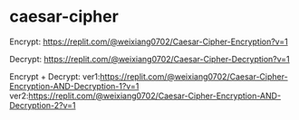 # caesar-cipher

Encrypt:
https://replit.com/@weixiang0702/Caesar-Cipher-Encryption?v=1

Decrypt:
https://replit.com/@weixiang0702/Caesar-Cipher-Decryption?v=1

Encrypt + Decrypt:
ver1:https://replit.com/@weixiang0702/Caesar-Cipher-Encryption-AND-Decryption-1?v=1
ver2:https://replit.com/@weixiang0702/Caesar-Cipher-Encryption-AND-Decryption-2?v=1
